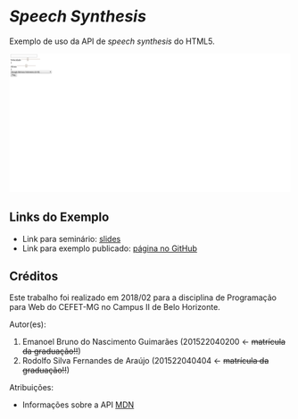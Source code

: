 # _Speech Synthesis_

Exemplo de uso da API de _speech synthesis_ do HTML5.

![](images/screenshot.png)

## Links do Exemplo

- Link para seminário: [slides]
- Link para exemplo publicado: [página no GitHub][vivo]

## Créditos

Este trabalho foi realizado em 2018/02 para a disciplina de Programação para Web do CEFET-MG no Campus II de Belo Horizonte.

Autor(es):

1. Emanoel Bruno do Nascimento Guimarães (201522040200 &larr; ~~matrícula da graduação!!~~)
2. Rodolfo Silva Fernandes de Araújo (201522040404 &larr; ~~matrícula da graduação!!~~)

Atribuições:

- Informações sobre a API [MDN][mdn]

[slides]: https://prezi.com/view/HHIXo86Ux47SYbSZb7kw/
[vivo]: https://fegemo.github.io/cefet-web-weblot/apis/speech-synthesis/
[mdn]: https://developer.mozilla.org/pt-BR/
